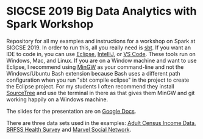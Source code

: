 # SIGCSE 2019 Big Data Analytics with Spark Workshop

Repository for all my examples and instructions for a workshop on Spark at 
SIGCSE 2019. In order to run this, all you really need is 
[sbt](https://www.scala-sbt.org/). If you want an IDE to code in, you can use
[Eclipse](http://scala-ide.org/), [IntelliJ](https://www.jetbrains.com/help/idea/discover-intellij-idea-for-scala.html), or [VS Code](https://marketplace.visualstudio.com/items?itemName=scalameta.metals).
These tools run on Windows, Mac, and Linux. If you are on a Window machine and
want to use Eclipse, I recommend using [MinGW](http://www.mingw.org/) as your command-line and not
the Windows/Ubuntu Bash extension because Bash uses a different path
configuration when you run "sbt compile eclipse" in the project to create the
Eclipse project. For my students I often recommend they install [SourceTree](https://www.sourcetreeapp.com/)
and use the terminal in there as that gives them MinGW and git working happily on a Windows machine.

The slides for the presentation are on [Google Docs](https://docs.google.com/presentation/d/1p2RpoDN02OkdN43hrGGywir_3Uc2o3DdHk9jet65wC8/edit?usp=sharing).

There are three data sets used in the examples: [Adult Census Income Data](https://www.kaggle.com/uciml/adult-census-income), 
[BRFSS Health Survey](https://www.cdc.gov/brfss/) and [Marvel Social Network](https://www.kaggle.com/csanhueza/the-marvel-universe-social-network).
